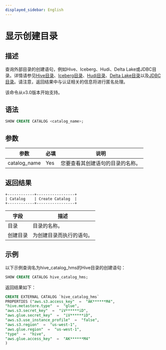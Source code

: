 ```yaml
---
displayed_sidebar: English
---
```


# 显示创建目录

## 描述

查询外部目录的创建语句，例如Hive、Iceberg、Hudi、Delta Lake或JDBC目录。详情请参见[Hive目录](../../../data_source/catalog/hive_catalog.md)、[Iceberg目录](../../../data_source/catalog/iceberg_catalog.md)、[Hudi目录](../../../data_source/catalog/hudi_catalog.md)、[Delta Lake目录](../../../data_source/catalog/deltalake_catalog.md)以及[JDBC目录](../../../data_source/catalog/jdbc_catalog.md)。请注意，返回结果中与认证相关的信息将进行匿名处理。

该命令从v3.0版本开始支持。

## 语法

```SQL
SHOW CREATE CATALOG <catalog_name>;
```

## 参数

|参数|必填|说明|
|---|---|---|
|catalog_name|Yes|您要查看其创建语句的目录的名称。|

## 返回结果

```Plain
+------------+-----------------+
| Catalog    | Create Catalog  |
+------------+-----------------+
```

|字段|描述|
|---|---|
|目录|目录的名称。|
|创建目录|为创建目录而执行的语句。|

## 示例

以下示例查询名为hive_catalog_hms的Hive目录的创建语句：

```SQL
SHOW CREATE CATALOG hive_catalog_hms;
```

返回结果如下：

```SQL
CREATE EXTERNAL CATALOG `hive_catalog_hms`
PROPERTIES ("aws.s3.access_key"  =  "AK******M4",
"hive.metastore.type"  =  "glue",
"aws.s3.secret_key"  =  "iV******iD",
"aws.glue.secret_key"  =  "iV******iD",
"aws.s3.use_instance_profile"  =  "false",
"aws.s3.region"  =  "us-west-1",
"aws.glue.region"  =  "us-west-1",
"type"  =  "hive",
"aws.glue.access_key"  =  "AK******M4"
)
```
